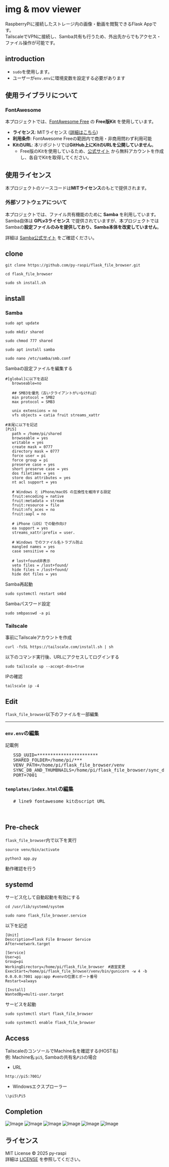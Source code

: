 # img & mov viewer
RaspberryPiに接続したストレージ内の画像・動画を閲覧できるFlask Appです。
<br />
TailscaleでVPNに接続し、Samba共有も行うため、外出先からでもアクセス・ファイル操作が可能です。

## introduction
* <code>sudo</code>を使用します。
* ユーザーが<code>env.env</code>に環境変数を設定する必要があります

## 使用ライブラリについて
### FontAwesome
本プロジェクトでは、[FontAwesome Free](https://fontawesome.com/) の **Free版Kit** を使用しています。

- **ライセンス**: MITライセンス ([詳細はこちら](https://github.com/FortAwesome/Font-Awesome/blob/6.x/LICENSE.txt))
- **利用条件**: FontAwesome Freeの範囲内で商用・非商用問わず利用可能
- **KitのURL**: 本リポジトリでは**GitHub上にKitのURLを公開していません**。
  - Free版のKitを使用しているため、[公式サイト](https://fontawesome.com/) から無料アカウントを作成し、各自でKitを取得してください。

## 使用ライセンス

本プロジェクトのソースコードは**MITライセンス**のもとで提供されます。

### 外部ソフトウェアについて
本プロジェクトでは、ファイル共有機能のために **Samba** を利用しています。  
Samba自体は **GPLv3ライセンス** で提供されていますが、本プロジェクトではSambaの**設定ファイルのみを提供しており、Samba本体を改変していません**。

詳細は [Samba公式サイト](https://www.samba.org/) をご確認ください。

## clone
```
git clone https://github.com/py-raspi/flask_file_browser.git
```
```
cd flask_file_browser
```
```
sudo sh install.sh
```

## install

### Samba
```
sudo apt update
```
```
sudo mkdir shared
```
```
sudo chmod 777 shared
```
```
sudo apt install samba
```
```
sudo nano /etc/samba/smb.conf
```
Sambaの設定ファイルを編集する
```
#[global]に以下を追記
   browseable=no

   ## SMB3を優先（古いクライアントがいなければ）
   min protocol = SMB2
   max protocol = SMB3

   unix extensions = no
   vfs objects = catia fruit streams_xattr
```
```
#末尾に以下を記述
[Pi5]
   path = /home/pi/shared
   browseable = yes
   writable = yes
   create mask = 0777
   directory mask = 0777
   force user = pi
   force group = pi
   preserve case = yes
   short preserve case = yes
   dos filetimes = yes
   store dos attributes = yes
   nt acl support = yes

   # Windows と iPhone/macOS の互換性を維持する設定
   fruit:encoding = native
   fruit:metadata = stream
   fruit:resource = file
   fruit:nfs_aces = no
   fruit:aapl = no

   # iPhone（iOS）での動作向け
   ea support = yes
   streams_xattr:prefix = user.

   # Windows でのファイル名トラブル防止
   mangled names = yes
   case sensitive = no

   # lost+found非表示
   veto files = /lost+found/
   hide files = /lost+found/
   hide dot files = yes
```
Samba再起動
```
sudo systemctl restart smbd
```
Sambaパスワード設定
```
sudo smbpasswd -a pi
```

### Tailscale
事前にTailscaleアカウントを作成
```
curl -fsSL https://tailscale.com/install.sh | sh
```
以下のコマンド実行後、URLにアクセスしてログインする
```
sudo tailscale up --accept-dns=true
```
IPの確認
```
tailscale ip -4
```

## Edit
<code>flask_file_browser</code>以下のファイルを一部編集
***
### <code>env.env</code>の編集
記載例
<pre>
   SSD_UUID=***********************
   SHARED_FOLDER=/home/pi/***
   VENV_PATH=/home/pi/flask_file_browser/venv
   SYNC_DB_AND_THUMBNAILS=/home/pi/flask_file_browser/sync_db_and_thumbnails.py
   PORT=7001
</pre>

### <code>templates/index.html</code>の編集
<pre>
   # line9 fontawesome kitのscript URL
   <script src="" crossorigin="anonymous"></script>
</pre>

## Pre-check
<code>flask_file_browser</code>内で以下を実行
```
source venv/bin/activate
```
```
python3 app.py
```
動作確認を行う

## systemd
サービス化して自動起動を有効にする
```
cd /usr/lib/systemd/system
```
```
sudo nano flask_file_browser.service
```
以下を記述
```
[Unit]
Description=Flask File Browser Service
After=network.target

[Service]
User=pi
Group=pi
WorkingDirectory=/home/pi/flask_file_browser　#適宜変更
ExecStart=/home/pi/flask_file_browser/venv/bin/gunicorn -w 4 -b 0.0.0.0:7001 app:app #venvの位置とポート番号
Restart=always

[Install]
WantedBy=multi-user.target
```
サービスを起動
```
sudo systemctl start flask_file_browser
```
```
sudo systemctl enable flask_file_browser
```

## Access
TailscaleのコンソールでMachine名を確認する(HOST名)
<br />
例: Machine名:<code>pi5</code>, Sambaの共有名<code>Pi5</code>の場合

* URL
```
http://pi5:7001/
```
* Windowsエクスプローラー
```
\\pi5\Pi5
```

## Completion
![Image](https://github.com/user-attachments/assets/95b688a7-14d9-4574-bf9d-f2371c2d4252)
![Image](https://github.com/user-attachments/assets/15710d96-689a-4afd-81a8-5b0a48557327)
![Image](https://github.com/user-attachments/assets/006ede7a-d834-4ae6-b5dc-675caa9bf7a8)
![Image](https://github.com/user-attachments/assets/7c173faf-c25d-434e-aa76-902a2691bfc3)
![Image](https://github.com/user-attachments/assets/17d299e0-d4f0-481f-ace1-c2e88c2601ca)
![Image](https://github.com/user-attachments/assets/1e473489-3ab5-4ba7-bc6f-c4901ba9370e)

## ライセンス
MIT License © 2025 py-raspi  
詳細は [LICENSE](LICENSE) を参照してください。
